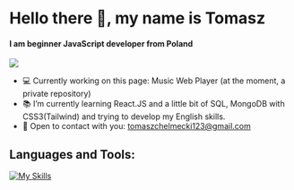 <h1>Hello there 👋, my name is Tomasz</h1>

#### I am beginner JavaScript developer from Poland

![](https://komarev.com/ghpvc/?username=tchelmecki&color=yellow)

- 💻 Currently working on this page: Music Web Player (at the moment, a private repository)
- 📚 I’m currently learning React.JS and a little bit of SQL, MongoDB with CSS3(Tailwind) and trying to develop my English skills.
- 📧 Open to contact with you: tomaszchelmecki123@gmail.com

<h2>Languages and Tools:</h2>

[![My Skills](https://skillicons.dev/icons?i=react,javascript,html,css,tailwind,nodejs,express,mysql,mongodb,graphql,git,linux)](https://skillicons.dev)

 







